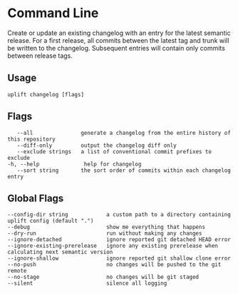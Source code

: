 # Command Line

Create or update an existing changelog with an entry for the latest semantic release. For a first release, all commits between the latest tag and trunk will be written to the changelog. Subsequent entries will contain only commits between release tags.

## Usage

```text
uplift changelog [flags]
```

## Flags

```text
   --all               generate a changelog from the entire history of this repository
   --diff-only         output the changelog diff only
   --exclude strings   a list of conventional commit prefixes to exclude
-h, --help              help for changelog
   --sort string       the sort order of commits within each changelog entry
```

## Global Flags

```text
--config-dir string            a custom path to a directory containing uplift config (default ".")
--debug                        show me everything that happens
--dry-run                      run without making any changes
--ignore-detached              ignore reported git detached HEAD error
--ignore-existing-prerelease   ignore any existing prerelease when calculating next semantic version
--ignore-shallow               ignore reported git shallow clone error
--no-push                      no changes will be pushed to the git remote
--no-stage                     no changes will be git staged
--silent                       silence all logging
```
